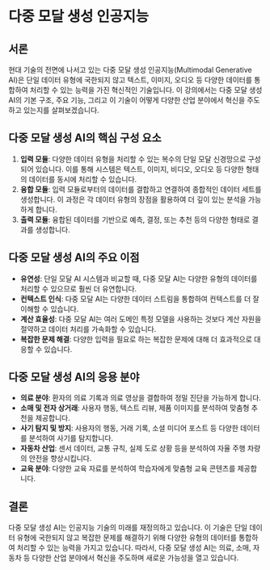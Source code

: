 # 다중 모달 생성 인공지능

## 서론

현대 기술의 전면에 나서고 있는 다중 모달 생성 인공지능(Multimodal Generative AI)은 단일 데이터 유형에 국한되지 않고 텍스트, 이미지, 오디오 등 다양한 데이터를 통합하여 처리할 수 있는 능력을 가진 혁신적인 기술입니다. 이 강의에서는 다중 모달 생성 AI의 기본 구조, 주요 기능, 그리고 이 기술이 어떻게 다양한 산업 분야에서 혁신을 주도하고 있는지를 살펴보겠습니다.

## 다중 모달 생성 AI의 핵심 구성 요소

1. **입력 모듈**: 다양한 데이터 유형을 처리할 수 있는 복수의 단일 모달 신경망으로 구성되어 있습니다. 이를 통해 시스템은 텍스트, 이미지, 비디오, 오디오 등 다양한 형태의 데이터를 동시에 처리할 수 있습니다.
2. **융합 모듈**: 입력 모듈로부터의 데이터를 결합하고 연결하여 종합적인 데이터 세트를 생성합니다. 이 과정은 각 데이터 유형의 장점을 활용하여 더 깊이 있는 분석을 가능하게 합니다.
3. **출력 모듈**: 융합된 데이터를 기반으로 예측, 결정, 또는 추천 등의 다양한 형태로 결과를 생성합니다.

## 다중 모달 생성 AI의 주요 이점

- **유연성**: 단일 모달 AI 시스템과 비교할 때, 다중 모달 AI는 다양한 유형의 데이터를 처리할 수 있으므로 훨씬 더 유연합니다.
- **컨텍스트 인식**: 다중 모달 AI는 다양한 데이터 스트림을 통합하여 컨텍스트를 더 잘 이해할 수 있습니다.
- **계산 효율성**: 다중 모달 AI는 여러 도메인 특정 모델을 사용하는 것보다 계산 자원을 절약하고 데이터 처리를 가속화할 수 있습니다.
- **복잡한 문제 해결**: 다양한 입력을 필요로 하는 복잡한 문제에 대해 더 효과적으로 대응할 수 있습니다.

## 다중 모달 생성 AI의 응용 분야

- **의료 분야**: 환자의 의료 기록과 의료 영상을 결합하여 정밀 진단을 가능하게 합니다.
- **소매 및 전자 상거래**: 사용자 행동, 텍스트 리뷰, 제품 이미지를 분석하여 맞춤형 추천을 제공합니다.
- **사기 탐지 및 방지**: 사용자의 행동, 거래 기록, 소셜 미디어 포스트 등 다양한 데이터를 분석하여 사기를 탐지합니다.
- **자동차 산업**: 센서 데이터, 교통 규칙, 실제 도로 상황 등을 분석하여 자율 주행 차량의 안전을 향상시킵니다.
- **교육 분야**: 다양한 교육 자료를 분석하여 학습자에게 맞춤형 교육 콘텐츠를 제공합니다.

## 결론

다중 모달 생성 AI는 인공지능 기술의 미래를 재정의하고 있습니다. 이 기술은 단일 데이터 유형에 국한되지 않고 복잡한 문제를 해결하기 위해 다양한 유형의 데이터를 통합하여 처리할 수 있는 능력을 가지고 있습니다. 따라서, 다중 모달 생성 AI는 의료, 소매, 자동차 등 다양한 산업 분야에서 혁신을 주도하며 새로운 가능성을 열고 있습니다.
